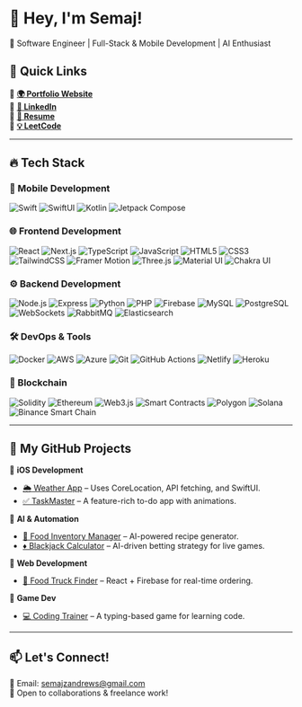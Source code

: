 # 👋 Hey, I'm Semaj!  
🚀 Software Engineer | Full-Stack & Mobile Development | AI Enthusiast 

## 🔗 Quick Links  
🔹 **[🌍 Portfolio Website](https://yourportfolio.com)**  
🔹 **[💼 LinkedIn](https://linkedin.com/in/yourhandle)**  
🔹 **[📜 Resume](https://yourresume.com)**  
🔹 **[💡 LeetCode](https://leetcode.com/yourhandle/)**  
 
---

## 🔥 Tech Stack

### **📱 Mobile Development**  
![Swift](https://img.shields.io/badge/Swift-FA7343?style=flat&logo=swift&logoColor=white)  ![SwiftUI](https://img.shields.io/badge/SwiftUI-FA7343?style=flat&logo=swift&logoColor=white)  ![Kotlin](https://img.shields.io/badge/Kotlin-0095D5?style=flat&logo=kotlin&logoColor=white)  ![Jetpack Compose](https://img.shields.io/badge/Jetpack%20Compose-4285F4?style=flat&logo=android&logoColor=white)

### **🌐 Frontend Development**  
![React](https://img.shields.io/badge/React-61DAFB?style=flat&logo=react&logoColor=black)  ![Next.js](https://img.shields.io/badge/Next.js-000000?style=flat&logo=next.js&logoColor=white)  ![TypeScript](https://img.shields.io/badge/TypeScript-3178C6?style=flat&logo=typescript&logoColor=white)  ![JavaScript](https://img.shields.io/badge/JavaScript-F7DF1E?style=flat&logo=javascript&logoColor=black)  ![HTML5](https://img.shields.io/badge/HTML5-E34F26?style=flat&logo=html5&logoColor=white)  ![CSS3](https://img.shields.io/badge/CSS3-1572B6?style=flat&logo=css3&logoColor=white)  ![TailwindCSS](https://img.shields.io/badge/TailwindCSS-06B6D4?style=flat&logo=tailwindcss&logoColor=white)  ![Framer Motion](https://img.shields.io/badge/Framer%20Motion-0081F1?style=flat&logo=framer&logoColor=white)  ![Three.js](https://img.shields.io/badge/Three.js-000000?style=flat&logo=three.js&logoColor=white)  ![Material UI](https://img.shields.io/badge/Material%20UI-0081CB?style=flat&logo=material-ui&logoColor=white)  ![Chakra UI](https://img.shields.io/badge/Chakra%20UI-319795?style=flat&logo=chakra-ui&logoColor=white)  

### **⚙️ Backend Development**  
![Node.js](https://img.shields.io/badge/Node.js-43853D?style=flat&logo=node.js&logoColor=white)  ![Express](https://img.shields.io/badge/Express-000000?style=flat&logo=express&logoColor=white)  ![Python](https://img.shields.io/badge/Python-3776AB?style=flat&logo=python&logoColor=white)  ![PHP](https://img.shields.io/badge/PHP-777BB4?style=flat&logo=php&logoColor=white)  ![Firebase](https://img.shields.io/badge/Firebase-FFCA28?style=flat&logo=firebase&logoColor=black)  ![MySQL](https://img.shields.io/badge/MySQL-4479A1?style=flat&logo=mysql&logoColor=white)  ![PostgreSQL](https://img.shields.io/badge/PostgreSQL-336791?style=flat&logo=postgresql&logoColor=white)  ![WebSockets](https://img.shields.io/badge/WebSockets-2D92BF?style=flat&logo=websockets&logoColor=white)  ![RabbitMQ](https://img.shields.io/badge/RabbitMQ-FF6600?style=flat&logo=rabbitmq&logoColor=white)  ![Elasticsearch](https://img.shields.io/badge/Elasticsearch-005571?style=flat&logo=elasticsearch&logoColor=white)  

### **🛠 DevOps & Tools**  
![Docker](https://img.shields.io/badge/Docker-2496ED?style=flat&logo=docker&logoColor=white)  ![AWS](https://img.shields.io/badge/AWS-232F3E?style=flat&logo=amazon-aws&logoColor=white)  ![Azure](https://img.shields.io/badge/Azure-0078D4?style=flat&logo=microsoft-azure&logoColor=white)  ![Git](https://img.shields.io/badge/Git-F05032?style=flat&logo=git&logoColor=white)  ![GitHub Actions](https://img.shields.io/badge/GitHub%20Actions-2088FF?style=flat&logo=github-actions&logoColor=white)  ![Netlify](https://img.shields.io/badge/Netlify-00C7B7?style=flat&logo=netlify&logoColor=white)  ![Heroku](https://img.shields.io/badge/Heroku-430098?style=flat&logo=heroku&logoColor=white)  

### **🔗 Blockchain**  
![Solidity](https://img.shields.io/badge/Solidity-363636?style=flat&logo=solidity&logoColor=white)  ![Ethereum](https://img.shields.io/badge/Ethereum-3C3C3D?style=flat&logo=ethereum&logoColor=white)  ![Web3.js](https://img.shields.io/badge/Web3.js-0096FF?style=flat&logo=web3.js&logoColor=white)  ![Smart Contracts](https://img.shields.io/badge/Smart%20Contracts-FF6600?style=flat&logo=ethereum&logoColor=white)  ![Polygon](https://img.shields.io/badge/Polygon-8C8C8C?style=flat&logo=polygon&logoColor=white)  ![Solana](https://img.shields.io/badge/Solana-00B0D1?style=flat&logo=solana&logoColor=white)  ![Binance Smart Chain](https://img.shields.io/badge/Binance%20Smart%20Chain-FFB12F?style=flat&logo=binance&logoColor=white)  

---

## 📂 My GitHub Projects  
🔹 **iOS Development**  
- [🌦 Weather App](https://github.com/yourusername/weather-app) – Uses CoreLocation, API fetching, and SwiftUI.  
- [✅ TaskMaster](https://github.com/yourusername/taskmaster) – A feature-rich to-do app with animations.  

🔹 **AI & Automation**  
- [🛒 Food Inventory Manager](https://github.com/yourusername/food-inventory-manager) – AI-powered recipe generator.  
- [♦ Blackjack Calculator](https://github.com/yourusername/blackjack-calc) – AI-driven betting strategy for live games.  

🔹 **Web Development**  
- [🚚 Food Truck Finder](https://github.com/yourusername/food-truck-app) – React + Firebase for real-time ordering.  

🔹 **Game Dev**  
- [💻 Coding Trainer](https://github.com/yourusername/coding-trainer) – A typing-based game for learning code.  

---

## 📫 **Let's Connect!**  
📧 Email: semajzandrews@gmail.com  
💬 Open to collaborations & freelance work!
